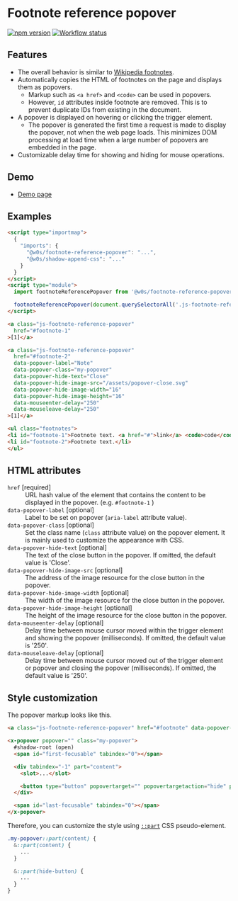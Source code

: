 # Footnote reference popover

[![npm version](https://badge.fury.io/js/%40w0s%2Ffootnote-reference-popover.svg)](https://www.npmjs.com/package/@w0s/footnote-reference-popover)
[![Workflow status](https://github.com/SaekiTominaga/js-library-browser/actions/workflows/footnote-reference-popover.yml/badge.svg)](https://github.com/SaekiTominaga/js-library-browser/actions/workflows/footnote-reference-popover.yml)

## Features

- The overall behavior is similar to [Wikipedia footnotes](https://en.wikipedia.org/wiki/Help:Footnotes).
- Automatically copies the HTML of footnotes on the page and displays them as popovers.
  - Markup such as `<a href>` and `<code>` can be used in popovers.
  - However, `id` attributes inside footnote are removed. This is to prevent duplicate IDs from existing in the document.
- A popover is displayed on hovering or clicking the trigger element.
  - The popover is generated the first time a request is made to display the popover, not when the web page loads. This minimizes DOM processing at load time when a large number of popovers are embedded in the page.
- Customizable delay time for showing and hiding for mouse operations.

## Demo

- [Demo page](https://saekitominaga.github.io/js-library-browser/packages/footnote-reference-popover/demo/)

## Examples

```HTML
<script type="importmap">
  {
    "imports": {
      "@w0s/footnote-reference-popover": "...",
      "@w0s/shadow-append-css": "..."
    }
  }
</script>
<script type="module">
  import footnoteReferencePopover from '@w0s/footnote-reference-popover';

  footnoteReferencePopover(document.querySelectorAll('.js-footnote-reference-popover')); // `getElementById()` or `getElementsByClassName()` or `getElementsByTagName()` or `querySelector()` or `querySelectorAll()`
</script>

<a class="js-footnote-reference-popover"
  href="#footnote-1"
>[1]</a>

<a class="js-footnote-reference-popover"
  href="#footnote-2"
  data-popover-label="Note"
  data-popover-class="my-popover"
  data-popover-hide-text="Close"
  data-popover-hide-image-src="/assets/popover-close.svg"
  data-popover-hide-image-width="16"
  data-popover-hide-image-height="16"
  data-mouseenter-delay="250"
  data-mouseleave-delay="250"
>[1]</a>

<ul class="footnotes">
<li id="footnote-1">Footnote text. <a href="#">link</a> <code>code</code> <em>emphasis</em></li>
<li id="footnote-2">Footnote text.</li>
</ul>
```

## HTML attributes

<dl>
<dt><code>href</code> [required]</dt>
<dd>URL hash value of the element that contains the content to be displayed in the popover. (e.g. <code>#footnote-1</code> )</dd>
<dt><code>data-popover-label</code> [optional]</dt>
<dd>Label to be set on popover (<code>aria-label</code> attribute value).</dd>
<dt><code>data-popover-class</code> [optional]</dt>
<dd>Set the class name (<code>class</code> attribute value) on the popover element. It is mainly used to customize the appearance with CSS.</dd>
<dt><code>data-popover-hide-text</code> [optional]</dt>
<dd>The text of the close button in the popover. If omitted, the default value is 'Close'.</dd>
<dt><code>data-popover-hide-image-src</code> [optional]</dt>
<dd>The address of the image resource for the close button in the popover.</dd>
<dt><code>data-popover-hide-image-width</code> [optional]</dt>
<dd>The width of the image resource for the close button in the popover.</dd>
<dt><code>data-popover-hide-image-height</code> [optional]</dt>
<dd>The height of the image resource for the close button in the popover.</dd>
<dt><code>data-mouseenter-delay</code> [optional]</dt>
<dd>Delay time between mouse cursor moved within the trigger element and showing the popover (milliseconds). If omitted, the default value is '250'.</dd>
<dt><code>data-mouseleave-delay</code> [optional]</dt>
<dd>Delay time between mouse cursor moved out of the trigger element or popover and closing the popover (milliseconds). If omitted, the default value is '250'.</dd>
</dl>

## Style customization

The popover markup looks like this.

```html
<a class="js-footnote-reference-popover" href="#footnote" data-popover-class="my-popover">[1]</a>

<x-popover popover="" class="my-popover">
  #shadow-root (open)
  <span id="first-focusable" tabindex="0"></span>

  <div tabindex="-1" part="content">
    <slot>...</slot>

    <button type="button" popovertarget="" popovertargetaction="hide" part="hide-button">Close</button>
  </div>

  <span id="last-focusable" tabindex="0"></span>
</x-popover>
```

Therefore, you can customize the style using [`::part`](https://developer.mozilla.org/en-US/docs/Web/CSS/::part) CSS pseudo-element.

```css
.my-popover::part(content) {
  &::part(content) {
    ...
  }

  &::part(hide-button) {
    ...
  }
}
```
